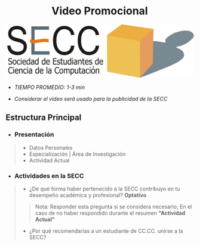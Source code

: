 # **<center> Video Promocional </center>**

![alt text](logo_secc.png "SECC")


* _TIEMPO PROMEDIO: 1-3 min_

* _Considerar el video será usado para la publicidad de la SECC_

## Estructura Principal


* ### **Presentación**
>* Datos Personales
>* Especialización | Área de Investigación
>* Actividad Actual

* ### **Actividades en la SECC**
>* ¿De qué forma haber pertenecido a la SECC contribuyo en tu desempeño académica y profesional?  __Optativo__
>>Nota: Responder esta pregunta si se considera necesario; En el caso de no haber respondido durante el resumen __"Actividad Actual"__
>* ¿Por qué recomendarías a un estudiante de CC.CC. unirse a la SECC?
